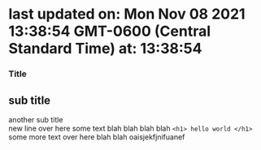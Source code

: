 # last updated on: Mon Nov 08 2021 13:38:54 GMT-0600 (Central Standard Time) at: 13:38:54 
 ### Title 
 ## sub title 
 another sub title  
 new line over here some text blah blah blah blah 
 ``` <h1> hello world </h1> ``` 
 some more text over here blah blah oaisjekfjnifuanef